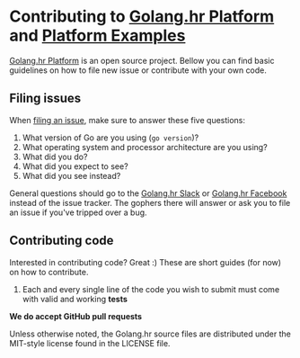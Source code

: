 # Contributing to [Golang.hr Platform] and [Platform Examples]

[Golang.hr Platform] is an open source project. Bellow you can find basic
guidelines on how to file new issue or contribute with your own code.

## Filing issues

When [filing an issue], make sure to answer these five questions:

1. What version of Go are you using (`go version`)?
2. What operating system and processor architecture are you using?
3. What did you do?
4. What did you expect to see?
5. What did you see instead?

General questions should go to the [Golang.hr Slack] or [Golang.hr Facebook] instead of the issue tracker.
The gophers there will answer or ask you to file an issue if you've tripped over a bug.

## Contributing code

Interested in contributing code? Great :) These are short guides (for now) on how to
contribute.

1. Each and every single line of the code you wish to submit must come with
   valid and working **tests**

**We do accept GitHub pull requests**

Unless otherwise noted, the Golang.hr source files are distributed under
the MIT-style license found in the LICENSE file.

[Golang.hr]: <https://github.com/golanghr>
[Golang.hr Platform]: <https://github.com/golanghr/platform>
[Platform Examples]: <https://github.com/golanghr/platform-examples>
[filing an issue]: <https://github.com/golanghr/platform/issues/new>

[Golang.hr Slack]: <http://slack.golang.hr>
[Golang.hr Facebook]: <https://www.facebook.com/groups/golanghr/>
